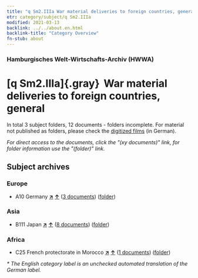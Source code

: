 ```yaml
---
title: "q Sm2.IIIa War material deliveries to foreign countries, general"
etr: category/subject/q Sm2.IIIa
modified: 2021-03-13
backlink: ../../about.en.html
backlink-title: "Category Overview"
fn-stub: about
---
```


### Hamburgisches Welt-Wirtschafts-Archiv (HWWA)
# [q Sm2.IIIa]{.gray}&#8201; War material deliveries to foreign countries, general&#160; 





In total 3 subject folders, 12 documents - folders incomplete.
For material not published as folders, please check the [digitized films](/film/h1_sh) (in German).

_For direct access to the documents, click the "(xy documents)" link, for folder information use the "(folder)" link._

## Subject archives



### Europe

- A10 Germany [**&nearr;**](../../../geo/i/126128/about.en.html "Germany (all folders)") [**&uarr;**](../../../geo/about.en.html#A10 "Country category system") (<a href="https://pm20.zbw.eu/dfgview/sh/126128,145945" title="about: Germany : War material deliveries to foreign countries, general" target="_blank">3 documents</a>) ([folder](http://purl.org/pressemappe20/folder/sh/126128,145945))

### Asia

- B111 Japan [**&nearr;**](../../../geo/i/141272/about.en.html "Japan (all folders)") [**&uarr;**](../../../geo/about.en.html#B111 "Country category system") (<a href="https://pm20.zbw.eu/dfgview/sh/141272,145945" title="about: Japan : War material deliveries to foreign countries, general" target="_blank">8 documents</a>) ([folder](http://purl.org/pressemappe20/folder/sh/141272,145945))

### Africa

- C25 French protectorate in Morocco [**&nearr;**](../../../geo/i/141358/about.en.html "French protectorate in Morocco (all folders)") [**&uarr;**](../../../geo/about.en.html#C25 "Country category system") (<a href="https://pm20.zbw.eu/dfgview/sh/141358,145945" title="about: French protectorate in Morocco : War material deliveries to foreign countries, general" target="_blank">1 documents</a>) ([folder](http://purl.org/pressemappe20/folder/sh/141358,145945))


_* The English category label is an unchecked automated translation of the German label._

